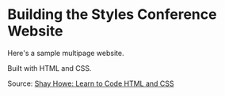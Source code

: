 # Building the Styles Conference Website

Here's a sample multipage website.  
  

Built with HTML and CSS.  


Source: [Shay Howe: Learn to Code HTML and CSS](https://learn.shayhowe.com/html-css/)
